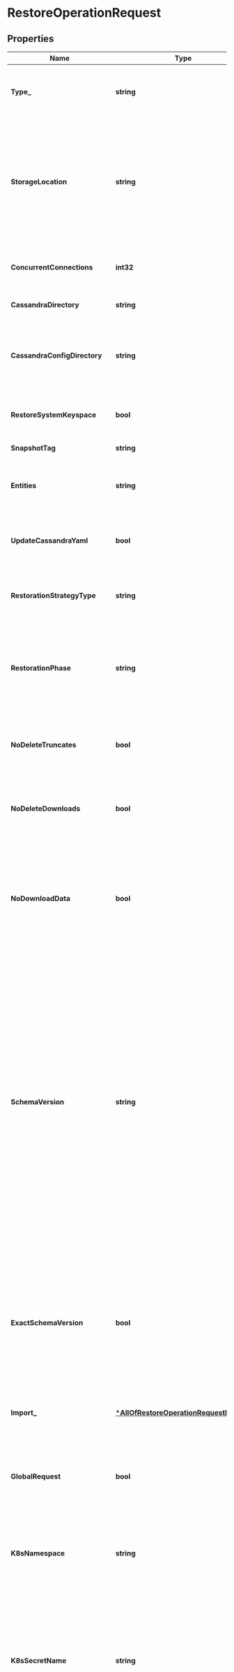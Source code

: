# RestoreOperationRequest

## Properties
Name | Type | Description | Notes
------------ | ------------- | ------------- | -------------
**Type_** | **string** | type of operation, one has to set it to &#x27;restore&#x27; in case he wants this request to be considered as a backup one  | [default to null]
**StorageLocation** | **string** | similar to field in backup request but used for telling from where files should be downloaded, not uploaded, in case globalRequest field is set to true, it does not matter what dc and node id is used, these components in storageLocation path will be automatically changed.  | [default to null]
**ConcurrentConnections** | **int32** | similar to field in backup request but used for downloading files, not uploading them  | [optional] [default to null]
**CassandraDirectory** | **string** | similar to field in backup request  | [optional] [default to null]
**CassandraConfigDirectory** | **string** | directory where one expects to find &#x27;conf/cassandra.yaml&#x27; file in case we need to update it with initial tokens in case restoration strategy is IN_PLACE.  | [optional] [default to null]
**RestoreSystemKeyspace** | **bool** | a flag saying if we should restore system keyspaces as well, relevant only for IN_PLACE restoration  | [optional] [default to null]
**SnapshotTag** | **string** | name of snapshot to restore  | [default to null]
**Entities** | **string** | similar to field in backup request, when empty, all entities in given snapshot will be restored  | [optional] [default to null]
**UpdateCassandraYaml** | **bool** | flag telling if cassandra.yaml should be updated with initial_tokens, relevant only in case of IN_PLACE strategy  | [optional] [default to null]
**RestorationStrategyType** | **string** | strategy telling how we should go about restoration, please refer to details in backup and sidecar documentation  | [optional] [default to null]
**RestorationPhase** | **string** | phase telling what should we do, this field has to be set just once as DOWNLOAD if globalRequest if true and coordinator of that request will take care of all other phases automatically on its own  | [optional] [default to null]
**NoDeleteTruncates** | **bool** | flag saying if we should not delete truncated SSTables after they are imported, as part of CLEANUP phase, defaults to false  | [optional] [default to null]
**NoDeleteDownloads** | **bool** | flag saying if we should not delete downloaded SSTables from remote location, as part of CLEANUP phase, defaults to false  | [optional] [default to null]
**NoDownloadData** | **bool** | flag saying if we should not download data from remote location as we expect them to be there already, defaults to false, setting this to true has sense only in case noDeleteDownloads was set to true in previous restoration requests  | [optional] [default to null]
**SchemaVersion** | **string** | version of schema we want to restore from, upon backup, a schema version is automatically appended to snapshot name and its manifest is uploaded under that name (plus timestamp at the end). In case we have two snapshots having same name, we might distinguish between them by this schema version. If schema version is not specified, we expect that there will be one and only one backup taken with respective snapshot name. This schema version has to match the version of a Cassandra node we are doing restore for (hence, by proxy, when global request mode is used, all nodes have to be on exact same schema version).  | [optional] [default to null]
**ExactSchemaVersion** | **bool** | flag saying if we indeed want a schema version of a running node match with schema version a snapshot is taken on. there might be cases when we want to restore a table for which its CQL schema has not changed but it has changed for other table / keyspace but a schema for that node has changed by doing that.  | [optional] [default to null]
**Import_** | [***AllOfRestoreOperationRequestImport_**](AllOfRestoreOperationRequestImport_.md) |  | [optional] [default to null]
**GlobalRequest** | **bool** | flag saying that this request is a global one, meaning that a Sidecar this request is sent to will act as a restoration coordinator sending all other requests to each node in a cluster, for each phase.  | [optional] [default to null]
**K8sNamespace** | **string** | name of Kubernetes namespace to fetch Kubernetes secret for restores from, when not specified, it defaults to &#x27;default&#x27;  | [optional] [default to null]
**K8sSecretName** | **string** | name of Kubernetes secret from which credentials used for the communication to cloud storage providers are read, if not specified, secret name to be read will be automatically derived in form &#x27;cassandra-backup-restore-secret-cluster-{name-of-cluster}&#x27;. These secrets are used only in case protocol in storageLocation is gcp, azure or s3.  | [optional] [default to null]
**Timeout** | **int32** | number of hours to wait until restore is considered failed if not finished already  | [optional] [default to null]
**ResolveHostIdFromTopology** | **bool** | if set to true, host id of node to restore will be resolved from remote topology file located in a bucket by translating it from provided nodeId of storageLocation field  | [optional] [default to null]
**SkipBucketVerification** | **bool** | Do not check the existence of a bucket. Some storage providers (e.g. S3) requires a special permissions to be able to list buckets or query their existence which might not be allowed. This flag will skip that check. Keep in mind that if that bucket does not exist, the whole backup operation will fail.  | [optional] [default to null]
**ProxySettings** | [***ProxySettings**](ProxySettings.md) |  | [optional] [default to null]

[[Back to Model list]](../README.md#documentation-for-models) [[Back to API list]](../README.md#documentation-for-api-endpoints) [[Back to README]](../README.md)

